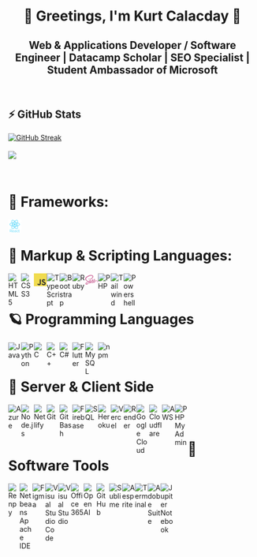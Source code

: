 <h1 align="center">👋 Greetings, I'm Kurt Calacday 🚀️ </h1>
<h2 align="center">  Web & Applications Developer / Software Engineer | Datacamp Scholar | SEO Specialist | Student Ambassador of Microsoft </h2>


<br />

## ⚡ GitHub Stats
[![GitHub Streak](https://streak-stats.demolab.com?user=KurutoDenzeru&theme=radical&date_format=M%20j%5B%2C%20Y%5D)](https://git.io/streak-stats)
<br /> <br />
<img align="center" src="https://github-readme-stats.vercel.app/api/top-langs?username=KurutoDenzeru&show_icons=true&theme=radical&locale=en&layout=compact"/>

<!--Line Break-->
<br />
<!--Line Break-->

<h1 align="left">🧭 Frameworks:</h1>

<img align="left" alt="React" width="26px" src="https://raw.githubusercontent.com/devicons/devicon/master/icons/react/react-original-wordmark.svg" />

<br />

<!--Markup & Scripting Languages:-->
<h1 align="left">🧭 Markup & Scripting Languages:</h1>
<img align="left" alt="HTML5" width="26px" src="https://cdn-icons-png.flaticon.com/512/732/732212.png" />
<img align="left" alt="CSS3" width="26px" src="https://cdn-icons-png.flaticon.com/512/732/732190.png" />
<img align="left" alt="JavaScript" width="26px" 
src="https://raw.githubusercontent.com/github/explore/80688e429a7d4ef2fca1e82350fe8e3517d3494d/topics/javascript/javascript.png" />
<img align="left" alt="TypeScript" width="26px" 
src="https://cdn-icons-png.flaticon.com/512/5968/5968381.png" />
<img align="left" alt="Bootstrap" width="26px" src="https://cdn-icons-png.flaticon.com/512/5968/5968672.png"/>
<img align="left" alt="Ruby" width="26px" src="https://cdn.iconscout.com/icon/free/png-256/free-ruby-3629029-3030386.png"/>

<img align="left" alt="Sass" width="26px" src="https://raw.githubusercontent.com/github/explore/80688e429a7d4ef2fca1e82350fe8e3517d3494d/topics/sass/sass.png" />
<img align="left" alt="PHP" width="26px" src="https://cdn.iconscout.com/icon/free/png-256/php-3521631-2945075.png"/>
<img align="left" alt="Tailwind" width="26px" src="https://upload.wikimedia.org/wikipedia/commons/thumb/d/d5/Tailwind_CSS_Logo.svg/1200px-Tailwind_CSS_Logo.svg.png"/>
<img align="left" alt="Powershell" width="26px" src="https://upload.wikimedia.org/wikipedia/commons/2/2f/PowerShell_5.0_icon.png"/>

<br />
<br />

<!--Programming Languages-->
<h1 align="left">🪐 Programming Languages</h1> 
<img align="left" alt="Java" width="26px" src="https://cdn-icons-png.flaticon.com/512/226/226777.png"/>
<img align="left" alt="Python" width="26px" src="https://cdn-icons-png.flaticon.com/512/5968/5968350.png"/>
<img align="left" alt="C" width="26px" src="https://upload.wikimedia.org/wikipedia/commons/thumb/1/18/C_Programming_Language.svg/926px-C_Programming_Language.svg.png"/>
<img align="left" alt="C++" width="26px" src="https://upload.wikimedia.org/wikipedia/commons/thumb/1/18/ISO_C%2B%2B_Logo.svg/1822px-ISO_C%2B%2B_Logo.svg.png"/>
<img align="left" alt="C#" width="26px" src="https://static-00.iconduck.com/assets.00/c-sharp-c-icon-456x512-9sej0lrz.png"/>  
<img align="left" alt="Flutter" width="26px" src="https://cdn.iconscout.com/icon/free/png-256/free-flutter-2038877-1720090.png"/> 
<img align="left" alt="MySQL" width="26px" src="https://cdn-icons-png.flaticon.com/512/5968/5968313.png" />
<img align="left" alt="npm" width="26px" src="https://img.icons8.com/color/480/npm.png"/>

<br /> <br />

<!-- Server Side -->
<h1 align="left">🌌 Server & Client Side</h1>
<img align="left" alt="Azure" width="26px" src="https://upload.wikimedia.org/wikipedia/commons/thumb/f/fa/Microsoft_Azure.svg/1200px-Microsoft_Azure.svg.png" />
<img align="left" alt="Node.js" width="26px" src="https://cdn-icons-png.flaticon.com/512/5968/5968322.png" />
<img align="left" alt="Netlify" width="26px" src="https://static-00.iconduck.com/assets.00/netlify-icon-511x512-idkvcd89.png" />
<img align="left" alt="Git" width="26px" src="https://www.vectorlogo.zone/logos/git-scm/git-scm-icon.svg"/>
<img align="left" alt="Git Bash" width="26px" src="https://gitforwindows.org/img/gwindows_logo.png" />
<img align="left" alt="Firebase" width="26px" src="https://cdn.iconscout.com/icon/free/png-256/free-firebase-3628772-3030134.png" />
<img align="left" alt="SQL" width="26px" src="https://symbols.getvecta.com/stencil_28/61_sql-database-generic.90b41636a8.png"/>
<img align="left" alt="Heroku" width="26px" src="https://cdn-icons-png.flaticon.com/512/873/873120.png" />
<img align="left" alt="Vercel" width="26px" src="https://pipedream.com/s.v0/app_XaLh2x/logo/orig" />
<img align="left" alt="Render" width="26px" src="https://images.g2crowd.com/uploads/product/image/large_detail/large_detail_477db83f729d63210139ec7cd29c1351/render-render.png" />
<img align="left" alt="Google Cloud" width="26px" src="https://www.gend.co/hs-fs/hubfs/gcp-logo-cloud.png?width=730&name=gcp-logo-cloud.png" />
<img align="left" alt="Cloudflare" width="26px" src="https://upload.wikimedia.org/wikipedia/commons/thumb/9/94/Cloudflare_Logo.png/480px-Cloudflare_Logo.png" />
<img align="left" alt="AWS" width="26px" src="https://upload.wikimedia.org/wikipedia/commons/thumb/9/93/Amazon_Web_Services_Logo.svg/1280px-Amazon_Web_Services_Logo.svg.png" />
<img align="left" alt="PHPMyAdmin" width="26px" src="https://miro.medium.com/v2/resize:fit:1400/1*5Hnnv0awfSv0BGcq1C522w.png"/>

<br /> <br />

<!--Software Tools-->
<h1 align="left">🧰 Software Tools</h1>
<img align="left" alt="Renpy" width="23px" src="https://upload.wikimedia.org/wikipedia/commons/7/7e/Ren%E2%80%99Py_Logo_6-13-6_200x307px.png"/>
<img align="left" alt="Netbeans Apache IDE" width="26px" src="https://upload.wikimedia.org/wikipedia/commons/thumb/9/98/Apache_NetBeans_Logo.svg/1200px-Apache_NetBeans_Logo.svg.png"/>
<img align="left" alt="Figma" width="26px" src="https://www.vectorlogo.zone/logos/figma/figma-icon.svg"/>
<img align="left" alt="Visual Studio Code" width="26px" src="https://cdn.icon-icons.com/icons2/2107/PNG/512/file_type_vscode_icon_130084.png" />
<img align="left" alt="Visual Studio" width="26px" src="https://upload.wikimedia.org/wikipedia/commons/thumb/2/2c/Visual_Studio_Icon_2022.svg/2048px-Visual_Studio_Icon_2022.svg.png"/>
<img align="left" alt="Office 365" width="26px" src="https://seeklogo.com/images/M/microsoft-365-2022-logo-7B23759A49-seeklogo.com.png"/>
<img align="left" alt="OpenAI" width="26px" src="https://diviengine.com/wp-content/uploads/2023/01/ChatGPT-Logooptimized-610x610.png" />
<img align="left" alt="GitHub" width="26px" src="https://upload.wikimedia.org/wikipedia/commons/thumb/a/ae/Github-desktop-logo-symbol.svg/2048px-Github-desktop-logo-symbol.svg.png" />
<img align="left" alt="Sublime" width="26px" src="https://i.pinimg.com/originals/24/b3/c6/24b3c6246660d94a1434151a87339438.png"/>
<img align="left" alt="Aesprite" width="26px" src="https://share.natebeaty.com//aseprite-no-border/aseprite-no-border.png" />
<img align="left" alt="Terminal" width="26px" src="https://upload.wikimedia.org/wikipedia/commons/f/f9/Windows_Terminal_Logo.png" />
<img align="left" alt="Adobe Suite" width="26px" src="https://upload.wikimedia.org/wikipedia/commons/thumb/a/ac/Creative_Cloud.svg/2500px-Creative_Cloud.svg.png"/>
<img align="left" alt="Jupiter Notebook" width="26px" src="https://upload.wikimedia.org/wikipedia/commons/thumb/3/38/Jupyter_logo.svg/1200px-Jupyter_logo.svg.png"/>

<!---
KurtDenzel/KurtDenzel is a ✨ special ✨ repository because its `README.md` (this file) appears on your GitHub profile.
You can click the Preview link to take a look at your changes.
--->
